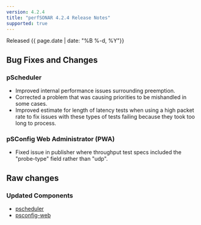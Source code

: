 ```yaml
---
version: 4.2.4
title: "perfSONAR 4.2.4 Release Notes"
supported: true
---
```


Released {{ page.date | date: "%B %-d, %Y"}}

Bug Fixes and Changes
---------------------

### pScheduler
 - Improved internal performance issues surrounding preemption.
 - Corrected a problem that was causing priorities to be mishandled in some cases.
 - Improved estimate for length of latency tests when using a high packet rate to fix issues with these types of tests failing because they took too long to process.

### pSConfig Web Administrator (PWA)

 - Fixed issue in publisher where throughput test specs included the "probe-type" field rather than "udp". 

Raw changes
-----------

### Updated Components

 - [pscheduler](https://github.com/perfsonar/pscheduler/compare/v4.2.3...v4.2.4)
 - [psconfig-web](https://github.com/perfsonar/psconfig-web/compare/v4.2.3...v4.2.4)
